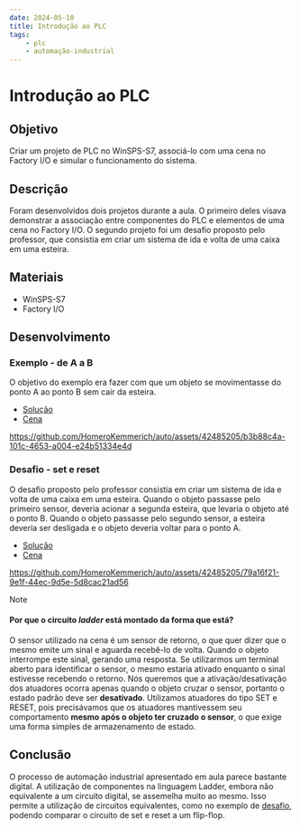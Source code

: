 ```yaml
---
date: 2024-05-10
title: Introdução ao PLC
tags: 
    - plc
    - automação-industrial
---
```

# Introdução ao PLC

## Objetivo

Criar um projeto de PLC no WinSPS-S7, associá-lo com uma cena no Factory I/O e simular o funcionamento do sistema.

## Descrição

Foram desenvolvidos dois projetos durante a aula. O primeiro deles visava demonstrar a associação entre componentes do PLC e elementos de uma cena no Factory I/O. O segundo projeto foi um desafio proposto pelo professor, que consistia em criar um sistema de ida e volta de uma caixa em uma esteira.

## Materiais

- WinSPS-S7
- Factory I/O

## Desenvolvimento

### Exemplo - de A a B

O objetivo do exemplo era fazer com que um objeto se movimentasse do ponto A ao ponto B sem cair da esteira.

- [Solução](../../solutions/FromA_ToB/FromA_ToB.WS7)
- [Cena](../../scenes/FromA_ToB.factoryio)

https://github.com/HomeroKemmerich/auto/assets/42485205/b3b88c4a-101c-4653-a004-e24b51334e4d


### Desafio - set e reset

O desafio proposto pelo professor consistia em criar um sistema de ida e volta de uma caixa em uma esteira. Quando o objeto passasse pelo primeiro sensor, deveria acionar a segunda esteira, que levaria o objeto até o ponto B. Quando o objeto passasse pelo segundo sensor, a esteira deveria ser desligada e o objeto deveria voltar para o ponto A.

- [Solução](../../solutions/Set_Reset/)
- [Cena](../../scenes/Set_Reset.factoryio)

https://github.com/HomeroKemmerich/auto/assets/42485205/79a16f21-9e1f-44ec-9d5e-5d8cac21ad56


> [!NOTE]
> #### Por que o circuito _ladder_ está montado da forma que está?
> O sensor utilizado na cena é um sensor de retorno, o que quer dizer que o mesmo emite um sinal e aguarda recebê-lo de volta. Quando o objeto interrompe este sinal, gerando uma resposta.
> Se utilizarmos um terminal aberto para identificar o sensor, o mesmo estaria ativado enquanto o sinal estivesse recebendo o retorno. Nós queremos que a ativação/desativação dos atuadores ocorra apenas quando o objeto cruzar o sensor, portanto o estado padrão deve ser **desativado**.
> Utilizamos atuadores do tipo SET e RESET, pois precisávamos que os atuadores mantivessem seu comportamento **mesmo após o objeto ter cruzado o sensor**, o que exige uma forma simples de armazenamento de estado.

## Conclusão

O processo de automação industrial apresentado em aula parece bastante digital. A utilização de componentes na linguagem Ladder, embora não equivalente a um circuito digital, se assemelha muito ao mesmo.
Isso permite a utilização de circuitos equivalentes, como no exemplo de [desafio](#desafio---set-e-reset), podendo comparar o circuito de set e reset a um flip-flop.
